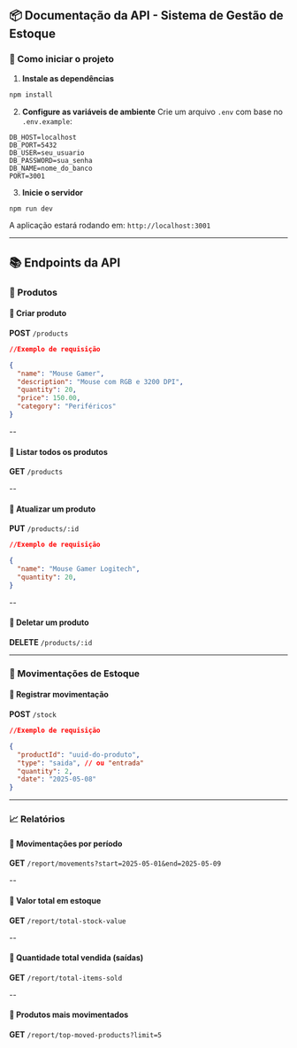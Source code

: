 ## 📦 Documentação da API - Sistema de Gestão de Estoque

### 🚀 Como iniciar o projeto

1. **Instale as dependências**
```bash
npm install
```

2. **Configure as variáveis de ambiente**
Crie um arquivo `.env` com base no `.env.example`:
```env
DB_HOST=localhost
DB_PORT=5432
DB_USER=seu_usuario
DB_PASSWORD=sua_senha
DB_NAME=nome_do_banco
PORT=3001
```

3. **Inicie o servidor**
```bash
npm run dev
```

A aplicação estará rodando em: `http://localhost:3001`

---

## 📚 Endpoints da API

### 📁 Produtos

#### 🔹 Criar produto
**POST** `/products`
```json
//Exemplo de requisição

{
  "name": "Mouse Gamer",
  "description": "Mouse com RGB e 3200 DPI",
  "quantity": 20,
  "price": 150.00,
  "category": "Periféricos"
}
```

--

#### 🔹 Listar todos os produtos
**GET** `/products`

--

#### 🔹 Atualizar um produto
**PUT** `/products/:id`
```json
//Exemplo de requisição

{
  "name": "Mouse Gamer Logitech",
  "quantity": 20,
}
```

--

#### 🔹 Deletar um produto
**DELETE** `/products/:id`

---

### 🔄 Movimentações de Estoque

#### 🔹 Registrar movimentação
**POST** `/stock`
```json
//Exemplo de requisição

{
  "productId": "uuid-do-produto",
  "type": "saida", // ou "entrada"
  "quantity": 2,
  "date": "2025-05-08"
}
```

---

### 📈 Relatórios

#### 🔹 Movimentações por período
**GET** `/report/movements?start=2025-05-01&end=2025-05-09`

--

#### 🔹 Valor total em estoque
**GET** `/report/total-stock-value`

--

#### 🔹 Quantidade total vendida (saídas)
**GET** `/report/total-items-sold`

--

#### 🔹 Produtos mais movimentados
**GET** `/report/top-moved-products?limit=5`